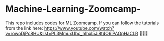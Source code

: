 # Machine-Learning-Zoomcamp-

This repo includes codes for ML Zoomcamp.
If you can follow the tutorials from the link here: https://www.youtube.com/watch?v=rowoDjPc8HU&list=PL3MmuxUbc_hIhxl5Ji8t4O6lPAOpHaCLR 👩🏼‍💻
